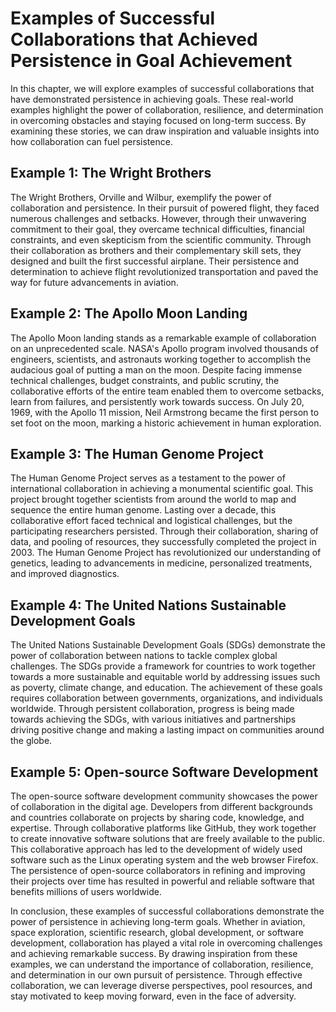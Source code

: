 Examples of Successful Collaborations that Achieved Persistence in Goal Achievement
============================================================================================

In this chapter, we will explore examples of successful collaborations that have demonstrated persistence in achieving goals. These real-world examples highlight the power of collaboration, resilience, and determination in overcoming obstacles and staying focused on long-term success. By examining these stories, we can draw inspiration and valuable insights into how collaboration can fuel persistence.

Example 1: The Wright Brothers
------------------------------

The Wright Brothers, Orville and Wilbur, exemplify the power of collaboration and persistence. In their pursuit of powered flight, they faced numerous challenges and setbacks. However, through their unwavering commitment to their goal, they overcame technical difficulties, financial constraints, and even skepticism from the scientific community. Through their collaboration as brothers and their complementary skill sets, they designed and built the first successful airplane. Their persistence and determination to achieve flight revolutionized transportation and paved the way for future advancements in aviation.

Example 2: The Apollo Moon Landing
----------------------------------

The Apollo Moon landing stands as a remarkable example of collaboration on an unprecedented scale. NASA's Apollo program involved thousands of engineers, scientists, and astronauts working together to accomplish the audacious goal of putting a man on the moon. Despite facing immense technical challenges, budget constraints, and public scrutiny, the collaborative efforts of the entire team enabled them to overcome setbacks, learn from failures, and persistently work towards success. On July 20, 1969, with the Apollo 11 mission, Neil Armstrong became the first person to set foot on the moon, marking a historic achievement in human exploration.

Example 3: The Human Genome Project
-----------------------------------

The Human Genome Project serves as a testament to the power of international collaboration in achieving a monumental scientific goal. This project brought together scientists from around the world to map and sequence the entire human genome. Lasting over a decade, this collaborative effort faced technical and logistical challenges, but the participating researchers persisted. Through their collaboration, sharing of data, and pooling of resources, they successfully completed the project in 2003. The Human Genome Project has revolutionized our understanding of genetics, leading to advancements in medicine, personalized treatments, and improved diagnostics.

Example 4: The United Nations Sustainable Development Goals
-----------------------------------------------------------

The United Nations Sustainable Development Goals (SDGs) demonstrate the power of collaboration between nations to tackle complex global challenges. The SDGs provide a framework for countries to work together towards a more sustainable and equitable world by addressing issues such as poverty, climate change, and education. The achievement of these goals requires collaboration between governments, organizations, and individuals worldwide. Through persistent collaboration, progress is being made towards achieving the SDGs, with various initiatives and partnerships driving positive change and making a lasting impact on communities around the globe.

Example 5: Open-source Software Development
-------------------------------------------

The open-source software development community showcases the power of collaboration in the digital age. Developers from different backgrounds and countries collaborate on projects by sharing code, knowledge, and expertise. Through collaborative platforms like GitHub, they work together to create innovative software solutions that are freely available to the public. This collaborative approach has led to the development of widely used software such as the Linux operating system and the web browser Firefox. The persistence of open-source collaborators in refining and improving their projects over time has resulted in powerful and reliable software that benefits millions of users worldwide.

In conclusion, these examples of successful collaborations demonstrate the power of persistence in achieving long-term goals. Whether in aviation, space exploration, scientific research, global development, or software development, collaboration has played a vital role in overcoming challenges and achieving remarkable success. By drawing inspiration from these examples, we can understand the importance of collaboration, resilience, and determination in our own pursuit of persistence. Through effective collaboration, we can leverage diverse perspectives, pool resources, and stay motivated to keep moving forward, even in the face of adversity.
